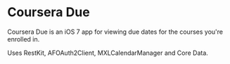 # Coursera Due

Coursera Due is an iOS 7 app for viewing due dates for the courses you're enrolled in.

Uses RestKit, AFOAuth2Client, MXLCalendarManager and Core Data.

